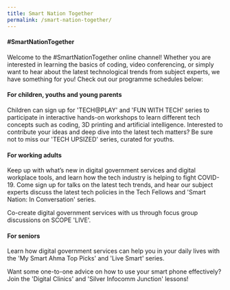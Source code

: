 ```yaml
---
title: Smart Nation Together
permalink: /smart-nation-together/
---
```


#### **\#SmartNationTogether**

<banner here>

Welcome to the #SmartNationTogether online channel! Whether you are interested in learning the basics of coding, video conferencing, or simply want to hear about the latest technological trends from subject experts, we have something for you! Check out our programme schedules below:

#### **For children, youths and young parents**
 
Children can sign up for 'TECH@PLAY' and 'FUN WITH TECH' series to participate in interactive hands-on workshops to learn different tech concepts such as coding, 3D printing and artificial intelligence. Interested to contribute your ideas and deep dive into the latest tech matters? Be sure not to miss our 'TECH UPSIZED' series, curated for youths.

<View Programmes Button here>

#### **For working adults**

Keep up with what’s new in digital government services and digital workplace tools, and learn how the tech industry is helping to fight COVID-19. Come sign up for talks on the latest tech trends, and hear our subject experts discuss the latest tech policies in the Tech Fellows and 'Smart Nation: In Conversation' series.

Co-create digital government services with us through focus group discussions on SCOPE 'LIVE'.

<View Programmes Button here>
  
#### **For seniors**
 
Learn how digital government services can help you in your daily lives with the 'My Smart Ahma Top Picks' and 'Live Smart' series.

Want some one-to-one advice on how to use your smart phone effectively? Join the 'Digital Clinics' and 'Silver Infocomm Junction' lessons!

<View Programmes Button here>
